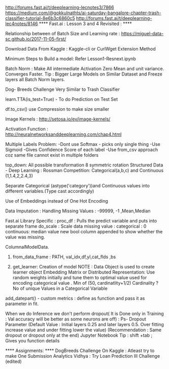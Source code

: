 http://forums.fast.ai/t/deeplearning-lecnotes3/7866
https://medium.com/@gokkulnathts/ai-saturday-bangalore-chapter-trash-classifier-tutorial-8e6b3c6860c5
http://forums.fast.ai/t/deeplearning-lec4notes/8146
**** Fast.ai : Lesson 3 and 4 Revisited : ****

Relationship between of Batch Size and Learning rate : https://miguel-data-sc.github.io/2017-11-05-first/

Download Data From Kaggle : Kaggle-cli or CurlWget Extension Method

Minimum Steps to Build a model: Refer Lesson1-Resnext.ipynb

Batch Norm : Make All intermediate Activation Zero Mean and unit variance. Converges Faster.
Tip :  Bigger Large Models on Similar Dataset and Freeze layers all Batch Norm layers.

Dog- Breeds Challenge Very Similar to Trash Classifier

learn.TTA(is_test=True) - To do Prediction on Test Set

df.to_csv() use Compression to make size smaller

Image Kernels : http://setosa.io/ev/image-kernels/

Activation Function : http://neuralnetworksanddeeplearning.com/chap4.html

Multiple Labels Problem: 
-Dont use Softmax  - picks only single thing
-Use Sigmoid -Gives Confidence Score of each label
-Use from_csv approach coz same file cannot exist in multiple folders

top_down: All possible transformation 8 symmetric rotation 
Structured Data - Deep Learning : Rossman Competition:
Categorical(a,b,c) and Continuous (1,1.4,2,2.4,3)

Separate Categorical (astype('category'))and Continuous values into different variables.(Type cast accordingly)

Use of Embeddings instead of One Hot Encoding

Data Imputation : Handling Missing Values : -99999, -1 ,Mean,Median

Fast.ai Library Specific : 
proc_df : Pulls the predict variable and puts into separate frame
do_scale : Scale data
missing value : categorical : 0 continuous: median value new bool column appended to show whether the value was missing.

ColumnalModelData.
1) from_data_frame : PATH, val_idx,df,yl,cat_flds ,bs

2) get_learner: Creation of model
NOTE : Data Object is used to create learner object
Embedding Matrix or Distributed Representation: Use random weights initially and tune them to optimal value used for encoding categorical value . Min of (50, cardinatlity+1/2)
Cardinality ? No of unique Values in a Categorical Variable


add_datepart() - 
custom metrics : define as function and pass it as parameter in fit.

When we do Inference we don't perform dropout( It is Done only in Training : Val accuracy  will be better as some neurons are off) : Ps- Dropout Parameter (Default Value : Initial layers 0.25 and  later layers 0.5. Over fitting increase value and under fitting lower the value) (Recommendation : Same dropout or dropout only at the end)
Jupyter Notebook Tip : shift +tab ; Gives you function details

**** Assignments:  ****
DogBreeds Challenge On Kaggle : Atleast try to make One Submission 
Analytics Vidhya : Try Loan Prediction III Challenge (edited)
